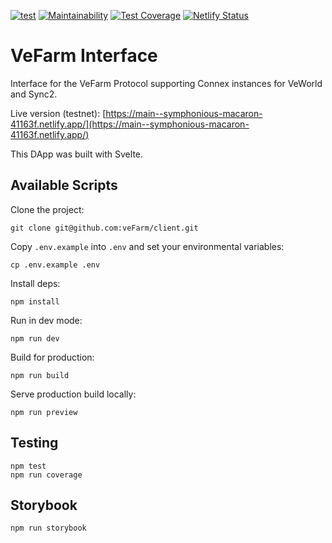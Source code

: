 [![test](https://github.com/veFarm/client/workflows/test/badge.svg)](https://github.com/veFarm/client/actions/workflows/test.yml)
[![Maintainability](https://api.codeclimate.com/v1/badges/fdd1d0c953b7d5565216/maintainability)](https://codeclimate.com/github/veFarm/client/maintainability)
[![Test Coverage](https://api.codeclimate.com/v1/badges/fdd1d0c953b7d5565216/test_coverage)](https://codeclimate.com/github/veFarm/client/test_coverage)
[![Netlify Status](https://api.netlify.com/api/v1/badges/c6966685-9414-4895-85f8-10b42cd3bc43/deploy-status)](https://app.netlify.com/sites/symphonious-macaron-41163f/deploys)

# VeFarm Interface

Interface for the VeFarm Protocol supporting Connex instances for VeWorld and Sync2.

Live version (testnet): [https://main--symphonious-macaron-41163f.netlify.app/](https://main--symphonious-macaron-41163f.netlify.app/)

This DApp was built with Svelte.

## Available Scripts

Clone the project:
```
git clone git@github.com:veFarm/client.git
```

Copy `.env.example` into `.env` and set your environmental variables:
```
cp .env.example .env
```

Install deps:
```
npm install
```

Run in dev mode:
```
npm run dev
```

Build for production:
```
npm run build
```

Serve production build locally:
```
npm run preview
```

## Testing

```
npm test
npm run coverage
```

## Storybook

```
npm run storybook
```
